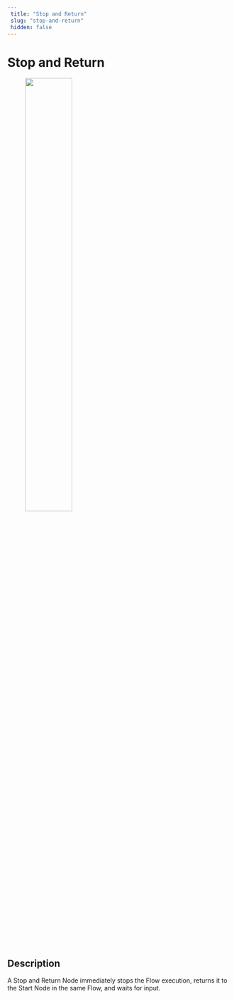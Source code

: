 ```yaml
---
 title: "Stop and Return" 
 slug: "stop-and-return" 
 hidden: false 
---
```

# Stop and Return

<figure>
  <img class="image-center" src="../../../../../_assets/ai/build/node-reference/logic/stop-and-return.png" width="50%" />
</figure>

## Description

A Stop and Return Node immediately stops the Flow execution, returns it to the Start Node in the same Flow, and waits for input.